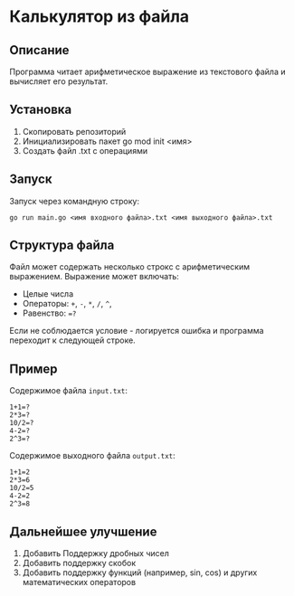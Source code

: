 # Калькулятор из файла

## Описание

Программа читает арифметическое выражение из текстового файла и вычисляет его результат.

## Установка

1. Скопировать репозиторий
2. Инициализировать пакет go mod init <имя>
3. Создать файл .txt с операциями

## Запуск

Запуск через командную строку:
```shell
go run main.go <имя входного файла>.txt <имя выходного файла>.txt
```

## Структура файла

Файл может содержать несколько строкс с арифметическим выражением. Выражение может включать:

* Целые числа
* Операторы: `+`, `-`, `*`, `/`, `^`, 
* Равенство: `=?`

Если не соблюдается условие - логируется ошибка и программа переходит к следующей строке.

## Пример

Содержимое файла `input.txt`:

```
1+1=?
2*3=?
10/2=?
4-2=?
2^3=?
```

Содержимое выходного файла `output.txt`:

```
1+1=2
2*3=6
10/2=5
4-2=2
2^3=8
```

## Дальнейшее улучшение

1. Добавить Поддержку дробных чисел
2. Добавить поддержку скобок
3. Добавить поддержку функций (например, sin, cos) и других математических операторов